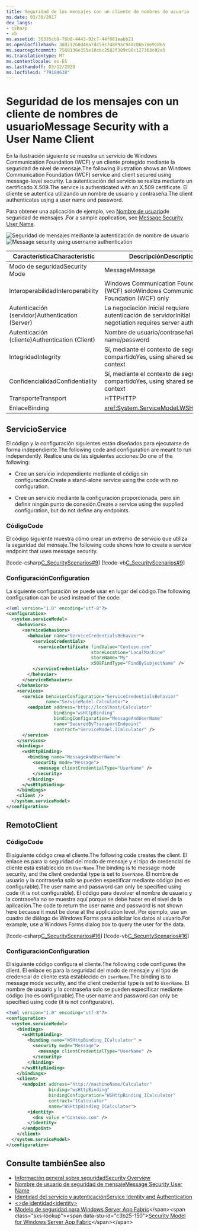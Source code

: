 ```yaml
---
title: Seguridad de los mensajes con un cliente de nombres de usuario
ms.date: 03/30/2017
dev_langs:
- csharp
- vb
ms.assetid: 36335cb9-76b8-4443-92c7-44f081eabb21
ms.openlocfilehash: 3dd21268d4ea7dc59c74889ac94dc86678e91865
ms.sourcegitcommit: 7588136e355e10cbc2582f389c90c127363c02a5
ms.translationtype: MT
ms.contentlocale: es-ES
ms.lasthandoff: 03/12/2020
ms.locfileid: "79184638"
---
```

# <a name="message-security-with-a-user-name-client"></a><span data-ttu-id="c3b25-102">Seguridad de los mensajes con un cliente de nombres de usuario</span><span class="sxs-lookup"><span data-stu-id="c3b25-102">Message Security with a User Name Client</span></span>
<span data-ttu-id="c3b25-103">En la ilustración siguiente se muestra un servicio de Windows Communication Foundation (WCF) y un cliente protegido mediante la seguridad de nivel de mensaje.</span><span class="sxs-lookup"><span data-stu-id="c3b25-103">The following illustration shows an Windows Communication Foundation (WCF) service and client secured using message-level security.</span></span> <span data-ttu-id="c3b25-104">La autenticación del servicio se realiza mediante un certificado X.509.</span><span class="sxs-lookup"><span data-stu-id="c3b25-104">The service is authenticated with an X.509 certificate.</span></span> <span data-ttu-id="c3b25-105">El cliente se autentica utilizando un nombre de usuario y contraseña.</span><span class="sxs-lookup"><span data-stu-id="c3b25-105">The client authenticates using a user name and password.</span></span>  
  
 <span data-ttu-id="c3b25-106">Para obtener una aplicación de ejemplo, vea [Nombre de usuario](../../../../docs/framework/wcf/samples/message-security-user-name.md)de seguridad de mensajes .</span><span class="sxs-lookup"><span data-stu-id="c3b25-106">For a sample application, see [Message Security User Name](../../../../docs/framework/wcf/samples/message-security-user-name.md).</span></span>  
  
 <span data-ttu-id="c3b25-107">![Seguridad de mensajes mediante la autenticación de nombre de usuario](../../../../docs/framework/wcf/feature-details/media/1fb10a61-7e1d-42f5-b1af-195bfee5b3c6.gif "1fb10a61-7e1d-42f5-b1af-195bfee5b3c6")</span><span class="sxs-lookup"><span data-stu-id="c3b25-107">![Message security using username authentication](../../../../docs/framework/wcf/feature-details/media/1fb10a61-7e1d-42f5-b1af-195bfee5b3c6.gif "1fb10a61-7e1d-42f5-b1af-195bfee5b3c6")</span></span>  
  
|<span data-ttu-id="c3b25-108">Característica</span><span class="sxs-lookup"><span data-stu-id="c3b25-108">Characteristic</span></span>|<span data-ttu-id="c3b25-109">Descripción</span><span class="sxs-lookup"><span data-stu-id="c3b25-109">Description</span></span>|  
|--------------------|-----------------|  
|<span data-ttu-id="c3b25-110">Modo de seguridad</span><span class="sxs-lookup"><span data-stu-id="c3b25-110">Security Mode</span></span>|<span data-ttu-id="c3b25-111">Message</span><span class="sxs-lookup"><span data-stu-id="c3b25-111">Message</span></span>|  
|<span data-ttu-id="c3b25-112">Interoperabilidad</span><span class="sxs-lookup"><span data-stu-id="c3b25-112">Interoperability</span></span>|<span data-ttu-id="c3b25-113">Windows Communication Foundation (WCF) solo</span><span class="sxs-lookup"><span data-stu-id="c3b25-113">Windows Communication Foundation (WCF) only</span></span>|  
|<span data-ttu-id="c3b25-114">Autenticación (servidor)</span><span class="sxs-lookup"><span data-stu-id="c3b25-114">Authentication (Server)</span></span>|<span data-ttu-id="c3b25-115">La negociación inicial requiere autenticación de servidor</span><span class="sxs-lookup"><span data-stu-id="c3b25-115">Initial negotiation requires server authentication</span></span>|  
|<span data-ttu-id="c3b25-116">Autenticación (cliente)</span><span class="sxs-lookup"><span data-stu-id="c3b25-116">Authentication (Client)</span></span>|<span data-ttu-id="c3b25-117">Nombre de usuario/contraseña</span><span class="sxs-lookup"><span data-stu-id="c3b25-117">User name/password</span></span>|  
|<span data-ttu-id="c3b25-118">Integridad</span><span class="sxs-lookup"><span data-stu-id="c3b25-118">Integrity</span></span>|<span data-ttu-id="c3b25-119">Sí, mediante el contexto de seguridad compartido</span><span class="sxs-lookup"><span data-stu-id="c3b25-119">Yes, using shared security context</span></span>|  
|<span data-ttu-id="c3b25-120">Confidencialidad</span><span class="sxs-lookup"><span data-stu-id="c3b25-120">Confidentiality</span></span>|<span data-ttu-id="c3b25-121">Sí, mediante el contexto de seguridad compartido</span><span class="sxs-lookup"><span data-stu-id="c3b25-121">Yes, using shared security context</span></span>|  
|<span data-ttu-id="c3b25-122">Transporte</span><span class="sxs-lookup"><span data-stu-id="c3b25-122">Transport</span></span>|<span data-ttu-id="c3b25-123">HTTP</span><span class="sxs-lookup"><span data-stu-id="c3b25-123">HTTP</span></span>|  
|<span data-ttu-id="c3b25-124">Enlace</span><span class="sxs-lookup"><span data-stu-id="c3b25-124">Binding</span></span>|<xref:System.ServiceModel.WSHttpBinding>|  
  
## <a name="service"></a><span data-ttu-id="c3b25-125">Servicio</span><span class="sxs-lookup"><span data-stu-id="c3b25-125">Service</span></span>  
 <span data-ttu-id="c3b25-126">El código y la configuración siguientes están diseñados para ejecutarse de forma independiente.</span><span class="sxs-lookup"><span data-stu-id="c3b25-126">The following code and configuration are meant to run independently.</span></span> <span data-ttu-id="c3b25-127">Realice una de las siguientes acciones:</span><span class="sxs-lookup"><span data-stu-id="c3b25-127">Do one of the following:</span></span>  
  
- <span data-ttu-id="c3b25-128">Cree un servicio independiente mediante el código sin configuración.</span><span class="sxs-lookup"><span data-stu-id="c3b25-128">Create a stand-alone service using the code with no configuration.</span></span>  
  
- <span data-ttu-id="c3b25-129">Cree un servicio mediante la configuración proporcionada, pero sin definir ningún punto de conexión.</span><span class="sxs-lookup"><span data-stu-id="c3b25-129">Create a service using the supplied configuration, but do not define any endpoints.</span></span>  
  
### <a name="code"></a><span data-ttu-id="c3b25-130">Código</span><span class="sxs-lookup"><span data-stu-id="c3b25-130">Code</span></span>  
 <span data-ttu-id="c3b25-131">El código siguiente muestra cómo crear un extremo de servicio que utiliza la seguridad del mensaje.</span><span class="sxs-lookup"><span data-stu-id="c3b25-131">The following code shows how to create a service endpoint that uses message security.</span></span>  
  
 [!code-csharp[C_SecurityScenarios#9](../../../../samples/snippets/csharp/VS_Snippets_CFX/c_securityscenarios/cs/source.cs#9)]
 [!code-vb[C_SecurityScenarios#9](../../../../samples/snippets/visualbasic/VS_Snippets_CFX/c_securityscenarios/vb/source.vb#9)]  
  
### <a name="configuration"></a><span data-ttu-id="c3b25-132">Configuración</span><span class="sxs-lookup"><span data-stu-id="c3b25-132">Configuration</span></span>  
 <span data-ttu-id="c3b25-133">La siguiente configuración se puede usar en lugar del código.</span><span class="sxs-lookup"><span data-stu-id="c3b25-133">The following configuration can be used instead of the code:</span></span>  
  
```xml  
<?xml version="1.0" encoding="utf-8"?>  
<configuration>  
  <system.serviceModel>  
    <behaviors>  
      <serviceBehaviors>  
        <behavior name="ServiceCredentialsBehavior">  
          <serviceCredentials>  
            <serviceCertificate findValue="Contoso.com"
                                storeLocation="LocalMachine"  
                                storeName="My"
                                x509FindType="FindBySubjectName" />  
          </serviceCredentials>  
        </behavior>  
      </serviceBehaviors>  
    </behaviors>  
    <services>  
      <service behaviorConfiguration="ServiceCredentialsBehavior"  
               name="ServiceModel.Calculator">  
        <endpoint address="http://localhost/Calculator"  
                  binding="wsHttpBinding"  
                  bindingConfiguration="MessageAndUserName"  
                  name="SecuredByTransportEndpoint"  
                  contract="ServiceModel.ICalculator" />  
      </service>  
    </services>  
    <bindings>  
      <wsHttpBinding>  
        <binding name="MessageAndUserName">  
          <security mode="Message">
            <message clientCredentialType="UserName" />  
          </security>  
        </binding>  
      </wsHttpBinding>  
    </bindings>  
    <client />  
  </system.serviceModel>  
</configuration>  
```  
  
## <a name="client"></a><span data-ttu-id="c3b25-134">Remoto</span><span class="sxs-lookup"><span data-stu-id="c3b25-134">Client</span></span>  
  
### <a name="code"></a><span data-ttu-id="c3b25-135">Código</span><span class="sxs-lookup"><span data-stu-id="c3b25-135">Code</span></span>  
 <span data-ttu-id="c3b25-136">El siguiente código crea el cliente.</span><span class="sxs-lookup"><span data-stu-id="c3b25-136">The following code creates the client.</span></span> <span data-ttu-id="c3b25-137">El enlace es para la seguridad del modo de mensaje y el tipo de credencial de cliente está establecido en `UserName`.</span><span class="sxs-lookup"><span data-stu-id="c3b25-137">The binding is to message mode security, and the client credential type is set to `UserName`.</span></span> <span data-ttu-id="c3b25-138">El nombre de usuario y la contraseña solo se pueden especificar mediante código (no es configurable).</span><span class="sxs-lookup"><span data-stu-id="c3b25-138">The user name and password can only be specified using code (it is not configurable).</span></span> <span data-ttu-id="c3b25-139">El código para devolver el nombre de usuario y la contraseña no se muestra aquí porque se debe hacer en el nivel de la aplicación.</span><span class="sxs-lookup"><span data-stu-id="c3b25-139">The code to return the user name and password is not shown here because it must be done at the application level.</span></span> <span data-ttu-id="c3b25-140">Por ejemplo, use un cuadro de diálogo de Windows Forms para solicitar los datos al usuario.</span><span class="sxs-lookup"><span data-stu-id="c3b25-140">For example, use a Windows Forms dialog box to query the user for the data.</span></span>  
  
 [!code-csharp[C_SecurityScenarios#16](../../../../samples/snippets/csharp/VS_Snippets_CFX/c_securityscenarios/cs/source.cs#16)]
 [!code-vb[C_SecurityScenarios#16](../../../../samples/snippets/visualbasic/VS_Snippets_CFX/c_securityscenarios/vb/source.vb#16)]  
  
### <a name="configuration"></a><span data-ttu-id="c3b25-141">Configuración</span><span class="sxs-lookup"><span data-stu-id="c3b25-141">Configuration</span></span>  
 <span data-ttu-id="c3b25-142">El siguiente código configura el cliente.</span><span class="sxs-lookup"><span data-stu-id="c3b25-142">The following code configures the client.</span></span> <span data-ttu-id="c3b25-143">El enlace es para la seguridad del modo de mensaje y el tipo de credencial de cliente está establecido en `UserName`.</span><span class="sxs-lookup"><span data-stu-id="c3b25-143">The binding is to message mode security, and the client credential type is set to `UserName`.</span></span> <span data-ttu-id="c3b25-144">El nombre de usuario y la contraseña solo se pueden especificar mediante código (no es configurable).</span><span class="sxs-lookup"><span data-stu-id="c3b25-144">The user name and password can only be specified using code (it is not configurable).</span></span>  
  
```xml  
<?xml version="1.0" encoding="utf-8"?>  
<configuration>  
  <system.serviceModel>  
    <bindings>  
      <wsHttpBinding>  
        <binding name="WSHttpBinding_ICalculator" >  
          <security mode="Message">  
            <message clientCredentialType="UserName" />  
          </security>  
        </binding>  
      </wsHttpBinding>  
    </bindings>  
    <client>  
      <endpoint address="http://machineName/Calculator"
                binding="wsHttpBinding"  
                bindingConfiguration="WSHttpBinding_ICalculator"
                contract="ICalculator"  
                name="WSHttpBinding_ICalculator">  
        <identity>  
          <dns value ="Contoso.com" />  
        </identity>  
      </endpoint>  
    </client>  
  </system.serviceModel>  
</configuration>  
```  
  
## <a name="see-also"></a><span data-ttu-id="c3b25-145">Consulte también</span><span class="sxs-lookup"><span data-stu-id="c3b25-145">See also</span></span>

- [<span data-ttu-id="c3b25-146">Información general sobre seguridad</span><span class="sxs-lookup"><span data-stu-id="c3b25-146">Security Overview</span></span>](../../../../docs/framework/wcf/feature-details/security-overview.md)
- [<span data-ttu-id="c3b25-147">Nombre de usuario de seguridad de mensaje</span><span class="sxs-lookup"><span data-stu-id="c3b25-147">Message Security User Name</span></span>](../../../../docs/framework/wcf/samples/message-security-user-name.md)
- [<span data-ttu-id="c3b25-148">Identidad del servicio y autenticación</span><span class="sxs-lookup"><span data-stu-id="c3b25-148">Service Identity and Authentication</span></span>](../../../../docs/framework/wcf/feature-details/service-identity-and-authentication.md)
- [<span data-ttu-id="c3b25-149">\<>de identidad</span><span class="sxs-lookup"><span data-stu-id="c3b25-149">\<identity></span></span>](../../../../docs/framework/configure-apps/file-schema/wcf/identity.md)
- <span data-ttu-id="c3b25-150">[Modelo de seguridad para Windows Server App Fabric](https://docs.microsoft.com/previous-versions/appfabric/ee677202(v=azure.10))</span><span class="sxs-lookup"><span data-stu-id="c3b25-150">[Security Model for Windows Server App Fabric](https://docs.microsoft.com/previous-versions/appfabric/ee677202(v=azure.10))</span></span>
